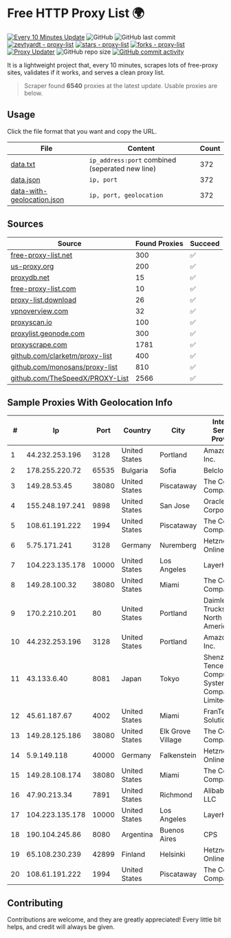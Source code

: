 
# Free HTTP Proxy List 🌍

[![Every 10 Minutes Update](https://github.com/mertguvencli/http-proxy-list/actions/workflows/main.yml/badge.svg?branch=main)](https://github.com/mertguvencli/http-proxy-list/actions/workflows/main.yml)
![GitHub](https://img.shields.io/github/license/mertguvencli/http-proxy-list)
![GitHub last commit](https://img.shields.io/github/last-commit/mertguvencli/http-proxy-list)
[![zevtyardt - proxy-list](https://img.shields.io/static/v1?label=zevtyardt&message=proxy-list&color=blue&logo=github)](https://github.com/zevtyardt/proxy-list "Go to GitHub repo")
[![stars - proxy-list](https://img.shields.io/github/stars/zevtyardt/proxy-list?style=social)](https://github.com/zevtyardt/proxy-list)
[![forks - proxy-list](https://img.shields.io/github/forks/zevtyardt/proxy-list?style=social)](https://github.com/zevtyardt/proxy-list)
[![Proxy Updater](https://github.com/zevtyardt/proxy-list/workflows/Proxy%20Updater/badge.svg)](https://github.com/zevtyardt/proxy-list/actions?query=workflow:"Proxy+Updater")
![GitHub repo size](https://img.shields.io/github/repo-size/zevtyardt/proxy-list)
[![GitHub commit activity](https://img.shields.io/github/commit-activity/m/zevtyardt/proxy-list?logo=commits)](https://github.com/zevtyardt/proxy-list/commits/main)

It is a lightweight project that, every 10 minutes, scrapes lots of free-proxy sites, validates if it works, and serves a clean proxy list.

> Scraper found **6540** proxies at the latest update. Usable proxies are below.

## Usage

Click the file format that you want and copy the URL.

|File|Content|Count|
|----|-------|-----|
|[data.txt](https://raw.githubusercontent.com/mertguvencli/http-proxy-list/main/proxy-list/data.txt)|`ip_address:port` combined (seperated new line)|372|
|[data.json](https://raw.githubusercontent.com/mertguvencli/http-proxy-list/main/proxy-list/data.json)|`ip, port`|372|
|[data-with-geolocation.json](https://raw.githubusercontent.com/mertguvencli/http-proxy-list/main/proxy-list/data-with-geolocation.json)|`ip, port, geolocation`|372|

## Sources

|Source|Found Proxies|Succeed|
|------|-------------|-------|
|[free-proxy-list.net](https://free-proxy-list.net)|300|✅|
|[us-proxy.org](https://www.us-proxy.org)|200|✅|
|[proxydb.net](http://proxydb.net)|15|✅|
|[free-proxy-list.com](https://free-proxy-list.com/?page=&port=&type%5B%5D=http&type%5B%5D=https&up_time=0&search=Search)|10|✅|
|[proxy-list.download](https://www.proxy-list.download/HTTP)|26|✅|
|[vpnoverview.com](https://vpnoverview.com/privacy/anonymous-browsing/free-proxy-servers)|32|✅|
|[proxyscan.io](https://www.proxyscan.io)|100|✅|
|[proxylist.geonode.com](https://proxylist.geonode.com/api/proxy-list?limit=300&page=1&sort_by=lastChecked&sort_type=desc&protocols=http,https)|300|✅|
|[proxyscrape.com](https://api.proxyscrape.com/v2/?request=displayproxies&protocol=http&timeout=10000&country=all&ssl=all&anonymity=all)|1781|✅|
|[github.com/clarketm/proxy-list](https://raw.githubusercontent.com/clarketm/proxy-list/master/proxy-list-raw.txt)|400|✅|
|[github.com/monosans/proxy-list](https://raw.githubusercontent.com/monosans/proxy-list/main/proxies/http.txt)|810|✅|
|[github.com/TheSpeedX/PROXY-List](https://raw.githubusercontent.com/TheSpeedX/PROXY-List/master/http.txt)|2566|✅|


## Sample Proxies With Geolocation Info

|#|Ip|Port|Country|City|Internet Service Provider|
|-|--|----|-------|----|-------------------------|
|1|44.232.253.196|3128|United States|Portland|Amazon.com, Inc.|
|2|178.255.220.72|65535|Bulgaria|Sofia|Belcloud LTD|
|3|149.28.53.45|38080|United States|Piscataway|The Constant Company|
|4|155.248.197.241|9898|United States|San Jose|Oracle Corporation|
|5|108.61.191.222|1994|United States|Piscataway|The Constant Company|
|6|5.75.171.241|3128|Germany|Nuremberg|Hetzner Online GmbH|
|7|104.223.135.178|10000|United States|Los Angeles|LayerHost|
|8|149.28.100.32|38080|United States|Miami|The Constant Company|
|9|170.2.210.201|80|United States|Portland|Daimler Trucks of North America LLC|
|10|44.232.253.196|3128|United States|Portland|Amazon.com, Inc.|
|11|43.133.6.40|8081|Japan|Tokyo|Shenzhen Tencent Computer Systems Company Limited|
|12|45.61.187.67|4002|United States|Miami|FranTech Solutions|
|13|149.28.125.186|38080|United States|Elk Grove Village|The Constant Company|
|14|5.9.149.118|40000|Germany|Falkenstein|Hetzner Online GmbH|
|15|149.28.108.174|38080|United States|Miami|The Constant Company|
|16|47.90.213.34|7891|United States|Richmond|Alibaba.com LLC|
|17|104.223.135.178|10000|United States|Los Angeles|LayerHost|
|18|190.104.245.86|8080|Argentina|Buenos Aires|CPS|
|19|65.108.230.239|42899|Finland|Helsinki|Hetzner Online GmbH|
|20|108.61.191.222|1994|United States|Piscataway|The Constant Company|



## Contributing

Contributions are welcome, and they are greatly appreciated! Every
little bit helps, and credit will always be given.

